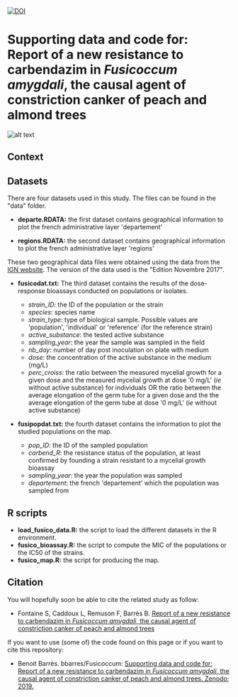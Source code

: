 [![DOI](https://zenodo.org/badge/190763363.svg)](https://zenodo.org/badge/latestdoi/190763363)

# Supporting data and code for: Report of a new resistance to carbendazim in *Fusicoccum amygdali*, the causal agent of constriction canker of peach and almond trees

![alt text](https://y9xjpa.db.files.1drv.com/y4mpjcgFHlzSPQzhQNV-dAkypEx7uWgJhPxL6MraJDeaIrM-2RuAwYTpqu6gxKuqMRb9SuyCU4qQntQUYMi3VF9MkovXWgC_P5rG5ny6lLdKjXJBjVdPkGUuy3TLdyJC6jCzGDkk2SOaGWwlQCHLn-uyF7zSROc9SEcCcHqbh9OSCh2vv6eWVhUQ-vt5FdOrxCRxSXRJ_c1xKVKZtnYyOViXw?width=1584&height=588&cropmode=none)


## Context


## Datasets
There are four datasets used in this study. The files can be found in the "data" folder. 

+ **departe.RDATA:** the first dataset contains geographical information to plot the french administrative layer 'departement'

+ **regions.RDATA:** the second dataset contains geographical information to plot the french administrative layer 'regions'

These two geographical data files were obtained using the data from the [IGN website](http://professionnels.ign.fr/adminexpress). The version of the data used is the "Edition Novembre 2017". 

+ **fusicodat.txt:** The third dataset contains the results of the dose-response bioassays conducted on populations or isolates. 
  + *strain_ID*: the ID of the population or the strain
  + *species*: species name
  + *strain_type*: type of biological sample. Possible values are 'population', 'individual' or 'reference' (for the reference strain)
  + *active_substance*: the tested active substance
  + *sampling_year*: the year the sample was sampled in the field
  + *nb_day*: number of day post inoculation on plate with medium
  + *dose*: the concentration of the active substance in the medium (mg/L)
  + *perc_croiss*: the ratio between the measured mycelial growth for a given dose and the measured mycelial growth at dose '0 mg/L' (*ie* without active substance) for individuals OR the ratio between the average elongation of the germ tube for a given dose and the the average elongation of the germ tube at dose '0 mg/L' (*ie* without active substance)

+ **fusipopdat.txt:** the fourth dataset contains the information to plot the studied populations on the map. 
  + *pop_ID*: the ID of the sampled population
  + *carbend_R*: the resistance status of the population, at least confirmed by founding a strain resistant to a mycelial growth bioassay
  + *sampling_year*: the year the population was sampled
  + *departement*: the french 'departement' which the population was sampled from


## R scripts
+ **load_fusico_data.R:** the script to load the different datasets in the R environment. 
+ **fusico_bioassay.R:** the script to compute the MIC of the populations or the IC50 of the strains. 
+ **fusico_map.R:** the script for producing the map. 


## Citation
You will hopefully soon be able to cite the related study as follow: 
+ Fontaine S, Caddoux L, Remuson F, Barrès B. [Report of a new resistance to carbendazim in *Fusicoccum amygdali*, the causal agent of constriction canker of peach and almond trees]()

If you want to use (some of) the code found on this page or if you want to cite this repository: 
+ Benoit Barrès. bbarres/Fusicoccum: [Supporting data and code for: Report of a new resistance to carbendazim in *Fusicoccum amygdali*, the causal agent of constriction canker of peach and almond trees. Zenodo; 2019.](https://zenodo.org/badge/latestdoi/190763363)
